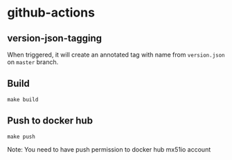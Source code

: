 # github-actions

## version-json-tagging
When triggered, it will create an annotated tag with name from `version.json` on `master` branch.

## Build
`make build`

## Push to docker hub
`make push`

Note: You need to have push permission to docker hub mx51io account
